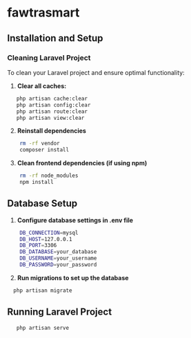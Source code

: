 # fawtrasmart


## Installation and Setup

### Cleaning Laravel Project

To clean your Laravel project and ensure optimal functionality:
1. **Clear all caches:**
```bash
   php artisan cache:clear
   php artisan config:clear
   php artisan route:clear
   php artisan view:clear

```
2. **Reinstall dependencies** 
```bash
    rm -rf vendor
    composer install

```

3. **Clean frontend dependencies (if using npm)** 
```bash
    rm -rf node_modules
    npm install

```
## Database Setup

1. **Configure database settings in .env file** 
```bash
    DB_CONNECTION=mysql
    DB_HOST=127.0.0.1
    DB_PORT=3306
    DB_DATABASE=your_database
    DB_USERNAME=your_username
    DB_PASSWORD=your_password


```
2. **Run migrations to set up the database** 
```bash
  php artisan migrate

```
## Running Laravel Project
```bash
   php artisan serve

```
